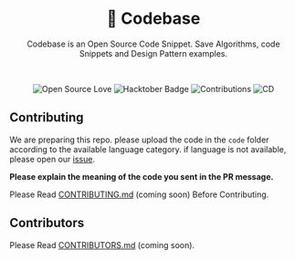 <div align="center">
<h1 align="center">👋 Codebase</h3>
<p>Codebase is an Open Source Code Snippet. Save Algorithms, code Snippets and Design Pattern examples.</p>
<br />
<p align="center">
<img src="https://firstcontributions.github.io/open-source-badges/badges/open-source-v1/open-source.svg" alt="Open Source Love"/>
<img src="https://img.shields.io/badge/HacktoberFest-2022-blueviolet" alt="Hacktober Badge"/>
<img src="https://img.shields.io/badge/Contributions-welcome-green.svg?style=flat&logo=github" alt="Contributions" />
<img src="https://github.com/gemarkode/Codebase/actions/workflows/pages.yml/badge.svg" alt="CD" />

</p>
</div>

## Contributing


We are preparing this repo. please upload the code in the ```code``` folder according to the available language category. if language is not available, please open our [issue](https://github.com/gemarkode/Codebase/issues/30).

<strong>Please explain the meaning of the code you sent in the PR message.</strong>

Please Read [CONTRIBUTING.md](https://github.com/gemarkode/Codebase/blob/main/CONTRIBUTING.md) (coming soon) Before Contributing.

## Contributors

Please Read [CONTRIBUTORS.md](https://github.com/gemarkode/Codebase/blob/main/CONTRIBUTORS.md) (coming soon).

